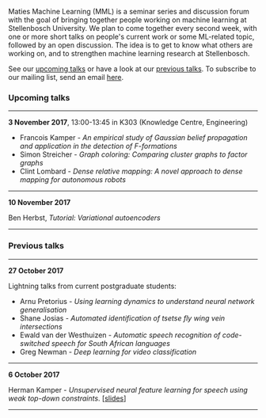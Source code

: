 Maties Machine Learning (MML) is a seminar series and discussion forum with the goal of bringing together people working on machine learning at Stellenbosch University. We plan to come together every second week, with one or more short talks on people's current work or some ML-related topic, followed by an open discussion. The idea is to get to know what others are working on, and to strengthen machine learning research at Stellenbosch.

See our [upcoming talks](#upcoming-talks) or have a look at our [previous talks](#previous-talks). To subscribe to our mailing list, send an email <a href="mailto:sympa [at] sympa [dot] sun [dot] ac [dot] za?subject=subscribe mml">here</a>.


### Upcoming talks
* * *

**3 November 2017**, 13:00-13:45 in K303 (Knowledge Centre, Engineering)

- Francois Kamper - _An empirical study of Gaussian belief propagation and application in the detection of F-formations_
- Simon Streicher - _Graph coloring: Comparing cluster graphs to factor graphs_
- Clint Lombard - _Dense relative mapping: A novel approach to dense mapping for autonomous robots_

* * *

**10 November 2017**

Ben Herbst, _Tutorial: Variational autoencoders_

* * *

### Previous talks
* * *

**27 October 2017**

Lightning talks from current postgraduate students:

- Arnu Pretorius - _Using learning dynamics to understand neural network generalisation_
- Shane Josias - _Automated identification of tsetse fly wing vein intersections_
- Ewald van der Westhuizen - _Automatic speech recognition of code-switched speech for South African languages_
- Greg Newman - _Deep learning for video classification_

* * *

**6 October 2017**

Herman Kamper - _Unsupervised neural feature learning for speech using weak top-down constraints_. [[slides](slides/2017-10-06_kamper.pdf)]

* * *
